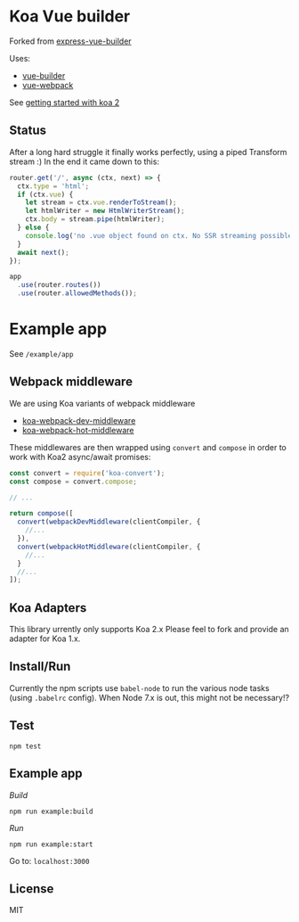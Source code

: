 # Koa Vue builder

Forked from [express-vue-builder](https://github.com/xpepermint/express-vue-builder)

Uses:
- [vue-builder](https://github.com/xpepermint/vue-builder)
- [vue-webpack](https://github.com/xpepermint/vue-webpack)

See [getting started with koa 2](https://www.smashingmagazine.com/2016/08/getting-started-koa-2-async-functions/)

## Status

After a long hard struggle it finally works perfectly, using a piped Transform stream :)
In the end it came down to this:

```js
router.get('/', async (ctx, next) => {
  ctx.type = 'html';
  if (ctx.vue) {
    let stream = ctx.vue.renderToStream();
    let htmlWriter = new HtmlWriterStream();
    ctx.body = stream.pipe(htmlWriter); 
  } else {
    console.log('no .vue object found on ctx. No SSR streaming possible :()');      
  }
  await next();
});

app
  .use(router.routes())
  .use(router.allowedMethods());  
```

# Example app

See `/example/app`

## Webpack middleware

We are using Koa variants of webpack middleware

- [koa-webpack-dev-middleware](https://www.npmjs.com/package/koa-webpack-dev-middleware)
- [koa-webpack-hot-middleware](https://www.npmjs.com/package/koa-webpack-hot-middleware)

These middlewares are then wrapped using `convert` and `compose` in order to work with Koa2 async/await promises:

```js
const convert = require('koa-convert');
const compose = convert.compose;

// ...

return compose([
  convert(webpackDevMiddleware(clientCompiler, {
    //...
  }),
  convert(webpackHotMiddleware(clientCompiler, {
    //...
  }
  //...
]);    
```

## Koa Adapters

This library urrently only supports Koa 2.x
Please feel to fork and provide an adapter for Koa 1.x.

## Install/Run

Currently the npm scripts use `babel-node` to run the various node tasks (using `.babelrc` config).
When Node 7.x is out, this might not be necessary!?

## Test

`npm test`

## Example app

*Build*

`npm run example:build`

*Run*

`npm run example:start`

Go to: `localhost:3000`

## License

MIT